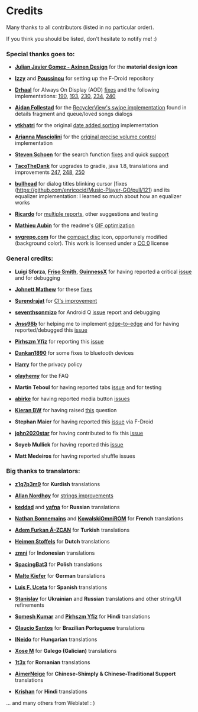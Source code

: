 # Credits

Many thanks to all contributors (listed in no particular order).

If you think you should be listed, don't hesitate to notify me! :)

### Special thanks goes to:

- [**Julian Javier Gomez - Axinen Design**](https://github.com/AxinenDesign) for the **material design icon**

- [**Izzy**](https://github.com/IzzySoft) and [**Poussinou**](https://github.com/Poussinou) for setting up the F-Droid repository

- [**Drhaal**](https://github.com/Drhaal) for Always On Display (AOD) [fixes](https://github.com/enricocid/Music-Player-GO/pull/186) and the following implementations: [190](https://github.com/enricocid/Music-Player-GO/pull/190), [193](https://github.com/enricocid/Music-Player-GO/pull/193), [230](https://github.com/enricocid/Music-Player-GO/pull/230), [234](https://github.com/enricocid/Music-Player-GO/pull/234), [240](https://github.com/enricocid/Music-Player-GO/pull/240)

- [**Aidan Follestad**](https://github.com/afollestad) for the [RecyclerView's swipe implementation](https://github.com/afollestad/recyclical/blob/master/swipe/src/main/java/com/afollestad/recyclical/swipe/SwipeItemTouchListener.kt#L120) found in details fragment and queue/loved songs dialogs

- [**vtkhatri**](https://github.com/vtkhatri) for the original [date added sorting](https://github.com/enricocid/Music-Player-GO/commit/fe8077b1c067a7722f2605a0b89afe7e6805311d) implementation

- [**Arianna Masciolini**](https://github.com/harisont) for the [original precise volume control](https://github.com/enricocid/Music-Player-GO/commits?author=harisont) implementation

- [**Steven Schoen**](https://github.com/DSteve595) for the search function [fixes](https://github.com/enricocid/Music-Player-GO/commit/1c27ff3421dbf7820608237dc60a974955efb022) and quick [support](https://github.com/reddit/IndicatorFastScroll/issues/30)

- [**TacoTheDank**](https://github.com/TacoTheDank) for upgrades to gradle, java 1.8, translations and improvements [247](https://github.com/enricocid/Music-Player-GO/issues/247), [248](https://github.com/enricocid/Music-Player-GO/pull/248), [250](https://github.com/enricocid/Music-Player-GO/pull/250)

- [**bullhead**](https://github.com/bullheadandplato) for dialog titles blinking cursor [fixes (https://github.com/enricocid/Music-Player-GO/pull/121) and its equalizer implementation: I learned so much about how an equalizer works

- [**Ricardo**](https://github.com/RickyM7) for [multiple reports](https://github.com/enricocid/Music-Player-GO/issues/220), other suggestions and testing

- [**Mathieu Aubin**](https://github.com/mathieu-aubin) for the readme's [GIF optimization](https://github.com/mathieu-aubin/tempgif)

- [**svgrepo.com**](https://www.svgrepo.com/) for the [compact disc](https://www.svgrepo.com/svg/181020/compact-disc-music) icon, opportunely modified (background color).
This work is licensed under a [CC 0](https://creativecommons.org/share-your-work/public-domain/cc0/) license


### General credits:

- **Luigi Sforza**, [**Friso Smith**](https://github.com/fwSmit), [**GuinnessX**](https://github.com/GuinnessX) for having reported a critical [issue](https://github.com/enricocid/Music-Player-GO/issues/105) and for debugging

- [**Johnett Mathew**](https://github.com/Johnett) for these [fixes](https://github.com/enricocid/Music-Player-GO/pull/149)

- [**Surendrajat**](https://github.com/Surendrajat) for [CI's improvement](https://github.com/enricocid/Music-Player-GO/pull/257)

- [**seventhsonmizo**](https://github.com/seventhsonmizo) for Android Q [issue](https://github.com/enricocid/Music-Player-GO/issues/110) report and debugging

- [**Jnss98b**](https://github.com/Jnss98b) for helping me to implement [edge-to-edge](https://github.com/enricocid/Music-Player-GO/issues/86) and for having reported/debugged this [issue](https://github.com/enricocid/VectorifyDaHome/issues/17)

- [**Pirhszm Yfiz**](https://github.com/pirhszm) for reporting this [issue](https://github.com/enricocid/Music-Player-GO/issues/110#issuecomment-573424280)

- [**Dankan1890**](https://github.com/dankan1890) for some fixes to bluetooth devices

- [**Harry**](https://github.com/HarryHeights) for the privacy policy

- [**olayhemy**](https://github.com/olayhemy) for the FAQ

- **Martin Teboul** for having reported tabs [issue](https://github.com/enricocid/Music-Player-GO/issues/178) and for testing

- [**abirke**](https://github.com/abirke) for having reported media button [issues](https://github.com/enricocid/Music-Player-GO/issues/137)

- [**Kieran BW**](https://github.com/FredHappyface) for having raised [this](https://github.com/enricocid/Music-Player-GO/issues/131) question

- **Stephan Maier** for having reported this [issue](https://github.com/enricocid/Music-Player-GO/commit/06b0375eda3f7c214881af205e64dffbca29dfe7) via F-Droid

- [**john2020star**](https://github.com/john2020star) for having contributed to fix this [issue](https://github.com/enricocid/Music-Player-GO/issues/196)

- **Soyeb Mullick** for having reported this [issue](https://github.com/enricocid/Music-Player-GO/commit/dd1c91d3b62efcd2978a74ef5d64d1615b685c4a)

- **Matt Medeiros** for having reported shuffle issues


### Big thanks to translators:

- [**z1q7p3m9**](https://github.com/z1q7p3m9) for **Kurdish** translations

- [**Allan Nordhøy**](https://github.com/comradekingu) 
for [strings improvements](https://github.com/enricocid/Music-Player-GO/pull/227)

- [**keddad**](https://github.com/keddad) and [**yafna**](https://github.com/yafna) for **Russian** translations

- [**Nathan Bonnemains**](https://github.com/NathanBnm) and [**KowalskiOmniROM**](https://devhub.io/developer/KowalskiOmniROM) for **French** translations

- [**Adem Furkan Ã–ZCAN**](https://github.com/Adem68) for **Turkish** translations

- [**Heimen Stoffels**](https://github.com/Vistaus) for **Dutch** translations

- [**zmni**](https://github.com/zmni) for **Indonesian** translations

- [**SpacingBat3**](https://github.com/SpacingBat3) for **Polish** translations

- [**Malte Kiefer**](https://github.com/beli3ver) for **German** translations

- [**Luis F. Uceta**](https://github.com/uzluisf) for **Spanish** translations

- [**Stanislav**](https://github.com/STWheel) for **Ukrainian** and **Russian** translations and other string/UI refinements

- [**Somesh Kumar**](https://github.com/TheSomeshKumar) and [**Pirhszm Yfiz**](https://github.com/pirhszm) for **Hindi** translations

- [**Glaucio Santos**](https://github.com/7glaucio) for **Brazilian Portuguese** translations

- [**INeido**](https://github.com/Ineido) for **Hungarian** translations

- [**Xose M**](https://github.com/xmgz) for **Galego (Galician)** translations

- [**1t3x**](https://github.com/1t3x) for **Romanian** translations

- [**AimerNeige**](https://github.com/aimerneige) for **Chinese-Shimply & Chinese-Traditional Support** translations

- [**Krishan**](https://github.com/k7bura) for **Hindi** translations

... and many others from Weblate! : )
